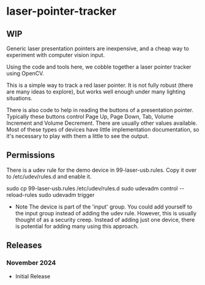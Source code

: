 # laser-pointer-tracker
## WIP
Generic laser presentation pointers are inexpensive, and a cheap way to experiment with computer vision input.

Using the code and tools here, we cobble together a laser pointer tracker using OpenCV.

This is a simple way to track a red laser pointer. It is not fully robust (there are many ideas to explore), but 
works well enough under many lighting situations.

There is also code to help in reading the buttons of a presentation pointer. Typically these buttons control Page Up,
Page Down, Tab, Volume Increment and Volume Decrement. There are usually other values available. Most of these types
of devices have little implementation documentation, so it's necessary to play with them a little to see the output.

## Permissions
There is a udev rule for the demo device in 99-laser-usb.rules. Copy it over to /etc/udev/rules.d and enable it.

sudo cp 99-laser-usb.rules /etc/udev/rules.d
sudo udevadm control --reload-rules
sudo udevadm trigger

* Note
The device is part of the 'input' group. You could add yourself to the input group instead of adding the udev rule. However, this is usually thought of as a security creep. Instead of adding just one device, there is potential for adding many using this approach.


## Releases
### November 2024
* Initial Release
